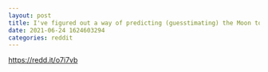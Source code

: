 ```yaml
--- 
layout: post 
title: I've figured out a way of predicting (guesstimating) the Moon to Karma Ratio. Of course its on a spreadsheet. 
date: 2021-06-24 1624603294 
categories: reddit 
--- 
```

https://redd.it/o7i7vb